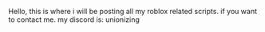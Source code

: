 Hello, this is where i will be posting all my roblox related scripts. if you want to contact me. my discord is: unionizing
